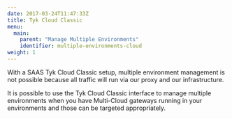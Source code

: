 ```yaml
---
date: 2017-03-24T11:47:33Z
title: Tyk Cloud Classic
menu:
  main:
    parent: "Manage Multiple Environments"
    identifier: multiple-environments-cloud
weight: 1 
---
```


With a SAAS Tyk Cloud Classic setup, multiple environment management is not possible because all traffic will run via our proxy and our infrastructure.

It is possible to use the Tyk Cloud Classic interface to manage multiple environments when you have Multi-Cloud gateways running in your environments and those can be targeted appropriately.